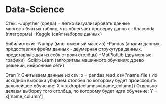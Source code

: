 # Data-Science

Стек:
-Jupyther (среда) + легко визуализировать данные многостлбчатых таблиц, что облегчает проверку данных
-Anaconda (платформа)
-Kaggle (сайт наборов данных)

Бибилиотеки:
-Numpy (многомерный массив)
-Pandas (анализ данных, предоставляя фрейм данных - двумерная струкутура данных, представляющая из себя строки столбцы)
-MatPlotLib (двумерные графики)
-Scikit-Learn (алгоритмы машинного обучения: древо решений, нейронные сети)

Этап 1:
Считываем данные из csv: x = pandas.read_csv('name_file')
Из исходной выборки убираем столбец по которому будет происходить дальнейшее обучение: X = x.drop(columns=[name_column])
Отдельно делаем выборку того столбца, по которому будет идти обучение: Y = x['name_column']
